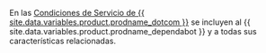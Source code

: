 En las [Condiciones de Servicio de {{ site.data.variables.product.prodname_dotcom }}](/github/site-policy/github-terms-of-service) se incluyen al {{ site.data.variables.product.prodname_dependabot }} y a todas sus características relacionadas.